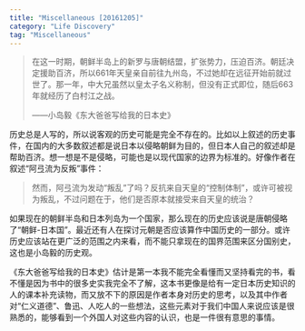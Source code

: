 ```yaml
---
title: "Miscellaneous [20161205]"
category: "Life Discovery"
tag: "Miscellaneous"
---
```


>在这一时期，朝鲜半岛上的新罗与唐朝结盟，扩张势力，压迫百济。朝廷决定援助百济，所以661年天皇亲自前往九州岛，不过她却在远征开始前就过世了。那一年，中大兄虽然以皇太子名义称制，但没有正式即位，随后663年就经历了白村江之战。
>
>——小岛毅《东大爸爸写给我的日本史》

历史总是人写的，所以说客观的历史可能是完全不存在的。比如以上叙述的历史事件，在国内的大多数叙述都是说日本以侵略朝鲜为目的，但日本人自己的叙述却是帮助百济。想一想是不是侵略，可能也是以现代国家的边界为标准的。好像作者在叙述“阿弖流为反叛”事件：

>然而，阿弖流为发动“叛乱”了吗？反抗来自天皇的“控制体制”，或许可被视为叛乱，不过问题在于，他们是否原本就接受来自天皇的统治？

如果现在的朝鲜半岛和日本列岛为一个国家，那么现在的历史应该说是唐朝侵略了“朝鲜-日本国”。最近还有人在探讨元朝是否应该算作中国历史的一部分。或许历史应该站在更广泛的范围之内来看，而不能只拿现在的国界范围来区分国别史，这也是小岛毅的历史观。

《东大爸爸写给我的日本史》估计是第一本我不能完全看懂而又坚持看完的书，看不懂是因为书中的很多史实我完全不了解，这本书更像是给有一定日本历史知识的人的课本补充读物，而又放不下的原因是作者本身对历史的思考，以及其中作者对“仁义道德”、鲁迅、人吃人的一些想法，这些元素对于我们中国人来说应该是很熟悉的，能够看到一个外国人对这些内容的认识，也是一件很有意思的事情。